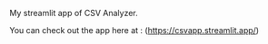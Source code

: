 My streamlit app of CSV Analyzer. 

You can check out the app here at :
(https://csvapp.streamlit.app/)
